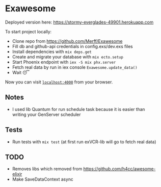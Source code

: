 # Exawesome

Deployed version here: https://stormy-everglades-49901.herokuapp.com

To start project locally:

  * Clone repo from https://github.com/Merff/Exawesome
  * Fill db and github-api credentials in config.exs/dev.exs files
  * Install dependencies with `mix deps.get`
  * Create and migrate your database with `mix ecto.setup`
  * Start Phoenix endpoint with `iex -S mix phx.server`
  * Fetch real data by run in iex console `Exawesome.update_data()`
  * Wait 😴

Now you can visit [`localhost:4000`](http://localhost:4000) from your browser.

## Notes
  * I used lib Quantum for run schedule task because it is easier than writing your GenServer scheduler

## Tests
  * Run tests with `mix test` (at first run exVCR-lib will go to fetch real data)

## TODO

  * Removes libs which removed from https://github.com/h4cc/awesome-elixir
  * Make SaveDataContext async
